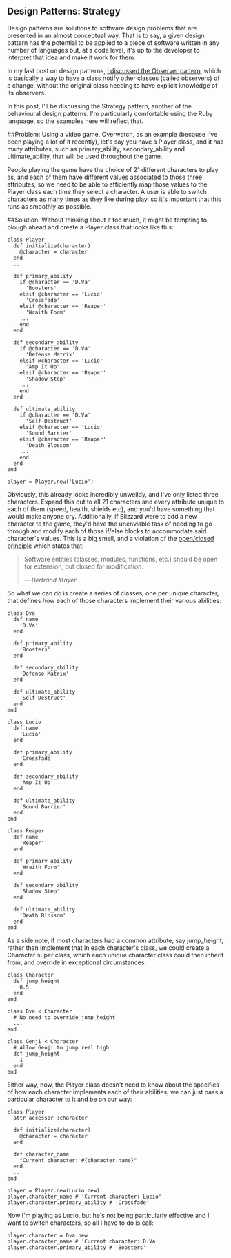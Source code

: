 ## Design Patterns: Strategy

Design patterns are solutions to software design problems that are presented in an almost conceptual way. That is to say, a given design pattern has the potential to be applied to a piece of software written in any number of languages but, at a code level, it's up to the developer to interpret that idea and make it work for them.

In my last post on design patterns, [I discussed the Observer pattern](https://www.madetech.com/blog/design-patterns-observer), which is basically a way to have a class notify other classes (called observers) of a change, without the original class needing to have explicit knowledge of its observers.

In this post, I'll be discussing the Strategy pattern, another of the behavioural design patterns. I'm particularly comfortable using the Ruby language, so the examples here will reflect that.

##Problem:
Using a video game, Overwatch, as an example (because I've been playing a lot of it recently), let's say you have a Player class, and it has many attributes, such as primary_ability, secondary_ability and ultimate_ability, that will be used throughout the game.

People playing the game have the choice of 21 different characters to play as, and each of them have different values associated to those three attributes, so we need to be able to efficiently map those values to the Player class each time they select a character. A user is able to switch characters as many times as they like during play, so it's important that this runs as smoothly as possible.

##Solution:
Without thinking about it too much, it might be tempting to plough ahead and create a Player class that looks like this:

```
class Player
  def initialize(character)
    @character = character
  end
  ...

  def primary_ability
    if @character == 'D.Va'
      'Boosters'
    elsif @character == 'Lucio'
      'Crossfade'
    elsif @character == 'Reaper'
      'Wraith Form'
    ...
    end
  end

  def secondary_ability
    if @character == 'D.Va'
      'Defense Matrix'
    elsif @character == 'Lucio'
      'Amp It Up'
    elsif @character == 'Reaper'
      'Shadow Step'
    ...
    end
  end

  def ultimate_ability
    if @character == 'D.Va'
      'Self-Destruct'
    elsif @character == 'Lucio'
      'Sound Barrier'
    elsif @character == 'Reaper'
      'Death Blossom'
    ...
    end
  end
end

player = Player.new('Lucio')
```

Obviously, this already looks incredibly unweildy, and I've only listed three characters. Expand this out to all 21 characters and every attribute unique to each of them (speed, health, shields etc), and you'd have something that would make anyone cry. Additionally, if Blizzard were to add a new character to the game, they'd have the unenviable task of needing to go through and modify each of those if/else blocks to accommodate said character's values. This is a big smell, and a violation of the [open/closed principle](https://en.wikipedia.org/wiki/Open/closed_principle) which states that:

> Software entities (classes, modules, functions, etc.) should be open for extension, but closed for modification.
>
> -- _Bertrand Mayer_

So what we can do is create a series of classes, one per unique character, that defines how each of those characters implement their various abilities:

```
class Dva
  def name
    'D.Va'
  end

  def primary_ability
    'Boosters'
  end

  def secondary_ability
    'Defense Matrix'
  end

  def ultimate_ability
    'Self Destruct'
  end
end

class Lucio
  def name
    'Lucio'
  end

  def primary_ability
    'Crossfade'
  end

  def secondary_ability
    'Amp It Up'
  end

  def ultimate_ability
    'Sound Barrier'
  end
end

class Reaper
  def name
    'Reaper'
  end

  def primary_ability
    'Wraith Form'
  end

  def secondary_ability
    'Shadow Step'
  end

  def ultimate_ability
    'Death Blossom'
  end
end
```
As a side note, if most characters had a common attribute, say jump_height, rather than implement that in each character's class, we could create a Character super class, which each unique character class could then inherit from, and override in exceptional circumstances:

```
class Character
  def jump_height
    0.5
  end
end

class Dva < Character
  # No need to override jump_height
  ...
end

class Genji < Character
  # Allow Genji to jump real high
  def jump_height
    1
  end
end
```

Either way, now, the Player class doesn't need to know about the specifics of how each character implements each of their abilities, we can just pass a particular character to it and be on our way:

```
class Player
  attr_accessor :character

  def initialize(character)
    @character = character
  end

  def character_name
    "Current character: #{character.name}"
  end
  ...
end

player = Player.new(Lucio.new)
player.character_name # 'Current character: Lucio'
player.character.primary_ability # 'Crossfade'
```

Now I'm playing as Lucio, but he's not being particularly effective and I want to switch characters, so all I have to do is call:

```
player.character = Dva.new
player.character_name # 'Current character: D.Va'
player.character.primary_ability # 'Boosters'
```
